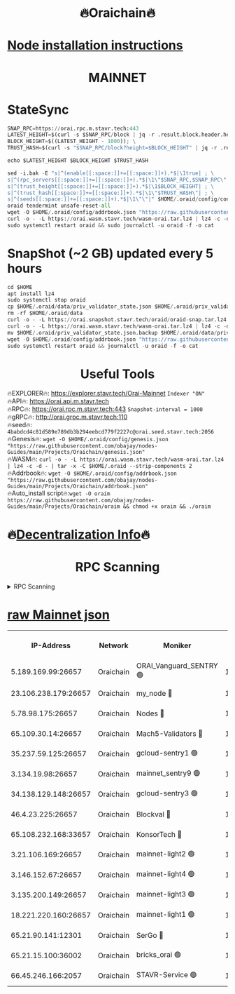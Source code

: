 <h1 align="center"> 🔥Oraichain🔥</h1>

[Node installation instructions](https://github.com/obajay/nodes-Guides/tree/main/Projects/Oraichain)
=
<h1 align="center"> MAINNET</h1>

# StateSync
```python
SNAP_RPC=https://orai.rpc.m.stavr.tech:443
LATEST_HEIGHT=$(curl -s $SNAP_RPC/block | jq -r .result.block.header.height); \
BLOCK_HEIGHT=$((LATEST_HEIGHT - 1000)); \
TRUST_HASH=$(curl -s "$SNAP_RPC/block?height=$BLOCK_HEIGHT" | jq -r .result.block_id.hash)

echo $LATEST_HEIGHT $BLOCK_HEIGHT $TRUST_HASH

sed -i.bak -E "s|^(enable[[:space:]]+=[[:space:]]+).*$|\1true| ; \
s|^(rpc_servers[[:space:]]+=[[:space:]]+).*$|\1\"$SNAP_RPC,$SNAP_RPC\"| ; \
s|^(trust_height[[:space:]]+=[[:space:]]+).*$|\1$BLOCK_HEIGHT| ; \
s|^(trust_hash[[:space:]]+=[[:space:]]+).*$|\1\"$TRUST_HASH\"| ; \
s|^(seeds[[:space:]]+=[[:space:]]+).*$|\1\"\"|" $HOME/.oraid/config/config.toml
oraid tendermint unsafe-reset-all
wget -O $HOME/.oraid/config/addrbook.json "https://raw.githubusercontent.com/obajay/nodes-Guides/main/Projects/Oraichain/addrbook.json"
curl -o - -L https://orai.wasm.stavr.tech/wasm-orai.tar.lz4 | lz4 -c -d - | tar -x -C $HOME/.oraid --strip-components 2
sudo systemctl restart oraid && sudo journalctl -u oraid -f -o cat
```
# SnapShot (~2 GB) updated every 5 hours
```python
cd $HOME
apt install lz4
sudo systemctl stop oraid
cp $HOME/.oraid/data/priv_validator_state.json $HOME/.oraid/priv_validator_state.json.backup
rm -rf $HOME/.oraid/data
curl -o - -L https://orai.snapshot.stavr.tech/oraid/oraid-snap.tar.lz4 | lz4 -c -d - | tar -x -C $HOME/.oraid --strip-components 2
curl -o - -L https://orai.wasm.stavr.tech/wasm-orai.tar.lz4 | lz4 -c -d - | tar -x -C $HOME/.oraid --strip-components 2
mv $HOME/.oraid/priv_validator_state.json.backup $HOME/.oraid/data/priv_validator_state.json
wget -O $HOME/.oraid/config/addrbook.json "https://raw.githubusercontent.com/obajay/nodes-Guides/main/Projects/Oraichain/addrbook.json"
sudo systemctl restart oraid && journalctl -u oraid -f -o cat
```

 <h1 align="center"> Useful Tools</h1>

🔥EXPLORER🔥:     https://explorer.stavr.tech/Orai-Mainnet        `Indexer "ON"` \
🔥API🔥:          https://orai.api.m.stavr.tech \
🔥RPC🔥:          https://orai.rpc.m.stavr.tech:443              `Snapshot-interval = 1000` \
🔥gRPC🔥:         http://orai.grpc.m.stavr.tech:110 \
🔥seed🔥:      `4babdcd4c81d589e789db3b294eebcd779f2227c@orai.seed.stavr.tech:2056` \
🔥Genesis🔥:   `wget -O $HOME/.oraid/config/genesis.json "https://raw.githubusercontent.com/obajay/nodes-Guides/main/Projects/Oraichain/genesis.json"` \
🔥WASM🔥:      `curl -o - -L https://orai.wasm.stavr.tech/wasm-orai.tar.lz4 | lz4 -c -d - | tar -x -C $HOME/.oraid --strip-components 2` \
🔥Addrbook🔥:  `wget -O $HOME/.oraid/config/addrbook.json "https://raw.githubusercontent.com/obajay/nodes-Guides/main/Projects/Oraichain/addrbook.json"` \
🔥Auto_install script🔥:`wget -O oraim https://raw.githubusercontent.com/obajay/nodes-Guides/main/Projects/Oraichain/oraim && chmod +x oraim && ./oraim`

🔥[Decentralization Info](https://github.com/obajay/StateSync-snapshots/tree/main/Projects/Oraichain/Decentralization)🔥
=
<h1 align="center"> RPC Scanning</h1>

<details>
<summary>RPC Scanning</summary>

<h2 align="center"> We scan nodes in real time every 4 hours. And we provide the final result of RPC endpoints.
We cannot influence the operation of these nodes in any way. </h2>


```python
If Voting Power is higher than 0 --> then the Node is a validator of the network and may be subject to attack and be a potential threat to the chain.
```
```python
We marked such validators with a red symbol
```

</details>

[raw Mainnet json](https://rpc-check.oraim.stavr.tech/oraim/rpc-oraim-result.json)
=


<table><tr><th>IP-Address</th><th>Network</th><th>Moniker</th><th>Latest Block Height</th><th>Earliest Block Height</th><th>Catching Up</th><th>Tx Index</th><th>Voting Power</th><th>Scan Time</th></tr><tr><td>5.189.169.99:26657</td><td>Oraichain</td><td>ORAI_Vanguard_SENTRY 🟢</td><td>15883530</td><td>0</td><td>False</td><td>on</td><td>0</td><td>2024-02-22T06:50:13.665002265UTC</td></tr><tr><td>23.106.238.179:26657</td><td>Oraichain</td><td>my_node 🔴</td><td>15883533</td><td>0</td><td>False</td><td>on</td><td>302664</td><td>2024-02-22T06:50:30.339678632UTC</td></tr><tr><td>5.78.98.175:26657</td><td>Oraichain</td><td>Nodes 🔴</td><td>15883534</td><td>0</td><td>False</td><td>off</td><td>166277</td><td>2024-02-22T06:50:39.884220358UTC</td></tr><tr><td>65.109.30.14:26657</td><td>Oraichain</td><td>Mach5-Validators 🔴</td><td>15883538</td><td>0</td><td>False</td><td>off</td><td>644</td><td>2024-02-22T06:51:02.050131644UTC</td></tr><tr><td>35.237.59.125:26657</td><td>Oraichain</td><td>gcloud-sentry1 🟢</td><td>15883529</td><td>1</td><td>False</td><td>on</td><td>0</td><td>2024-02-22T06:50:09.106118744UTC</td></tr><tr><td>3.134.19.98:26657</td><td>Oraichain</td><td>mainnet_sentry9 🟢</td><td>15883534</td><td>1</td><td>False</td><td>on</td><td>0</td><td>2024-02-22T06:50:36.169992048UTC</td></tr><tr><td>34.138.129.148:26657</td><td>Oraichain</td><td>gcloud-sentry3 🟢</td><td>15883536</td><td>1</td><td>False</td><td>on</td><td>0</td><td>2024-02-22T06:50:52.207660766UTC</td></tr><tr><td>46.4.23.225:26657</td><td>Oraichain</td><td>Blockval 🔴</td><td>15883539</td><td>10774049</td><td>False</td><td>off</td><td>289573</td><td>2024-02-22T06:51:04.803947728UTC</td></tr><tr><td>65.108.232.168:33657</td><td>Oraichain</td><td>KonsorTech 🔴</td><td>15883529</td><td>14344801</td><td>False</td><td>off</td><td>50569</td><td>2024-02-22T06:50:08.459293935UTC</td></tr><tr><td>3.21.106.169:26657</td><td>Oraichain</td><td>mainnet-light2 🟢</td><td>15883533</td><td>15275144</td><td>False</td><td>on</td><td>0</td><td>2024-02-22T06:50:33.065351772UTC</td></tr><tr><td>3.146.152.67:26657</td><td>Oraichain</td><td>mainnet-light4 🟢</td><td>15883534</td><td>15275144</td><td>False</td><td>on</td><td>0</td><td>2024-02-22T06:50:38.898765368UTC</td></tr><tr><td>3.135.200.149:26657</td><td>Oraichain</td><td>mainnet-light3 🟢</td><td>15883535</td><td>15275144</td><td>False</td><td>on</td><td>0</td><td>2024-02-22T06:50:42.638549815UTC</td></tr><tr><td>18.221.220.160:26657</td><td>Oraichain</td><td>mainnet-light1 🟢</td><td>15883536</td><td>15643601</td><td>False</td><td>on</td><td>0</td><td>2024-02-22T06:50:47.467966462UTC</td></tr><tr><td>65.21.90.141:12301</td><td>Oraichain</td><td>SerGo 🔴</td><td>15883537</td><td>15783537</td><td>False</td><td>off</td><td>1</td><td>2024-02-22T06:50:54.644636096UTC</td></tr><tr><td>65.21.15.100:36002</td><td>Oraichain</td><td>bricks_orai 🟢</td><td>15883539</td><td>15848470</td><td>False</td><td>on</td><td>0</td><td>2024-02-22T06:51:04.524386206UTC</td></tr><tr><td>66.45.246.166:2057</td><td>Oraichain</td><td>STAVR-Service 🟢</td><td>15883537</td><td>15880801</td><td>False</td><td>on</td><td>0</td><td>2024-02-22T06:50:57.396751514UTC</td></tr></table>
